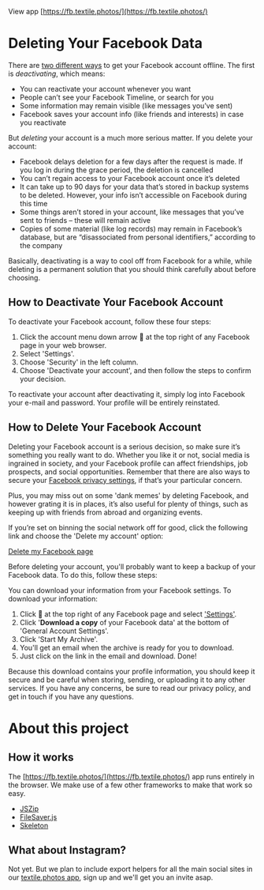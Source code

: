 View app [https://fb.textile.photos/](https://fb.textile.photos/)

# Deleting Your Facebook Data

There are [two different ways](http://www.trustedreviews.com/news/how-to-delete-facebook-account-2950145) to get your Facebook account offline. The first is *deactivating*, which means:

* You can reactivate your account whenever you want
* People can’t see your Facebook Timeline, or search for you
* Some information may remain visible (like messages you’ve sent)
* Facebook saves your account info (like friends and interests) in case you reactivate

But *deleting* your account is a much more serious matter. If you delete your account:

* Facebook delays deletion for a few days after the request is made. If you log in during the grace period, the deletion is cancelled
* You can’t regain access to your Facebook account once it’s deleted
* It can take up to 90 days for your data that’s stored in backup systems to be deleted. However, your info isn’t accessible on Facebook during this time
* Some things aren’t stored in your account, like messages that you’ve sent to friends – these will remain active
* Copies of some material (like log records) may remain in Facebook’s database, but are “disassociated from personal identifiers,” according to the company

Basically, deactivating is a way to cool off from Facebook for a while, while deleting is a permanent solution that you should think carefully about before choosing.

## How to Deactivate Your Facebook Account

To deactivate your Facebook account, follow these four steps:

1. Click the account menu down arrow 🔽 at the top right of any Facebook page in your web browser.
2. Select 'Settings'.
3. Choose 'Security' in the left column.
4. Choose 'Deactivate your account', and then follow the steps to confirm your decision.

To reactivate your account after deactivating it, simply log into Facebook your e-mail and password. Your profile will be entirely reinstated.

## How to Delete Your Facebook Account

Deleting your Facebook account is a serious decision, so make sure it’s something you really want to do. Whether you like it or not, social media is ingrained in society, and your Facebook profile can affect friendships, job prospects, and social opportunities. Remember that there are also ways to secure your [Facebook privacy settings](http://www.trustedreviews.com/opinion/facebook-privacy-settings-protecting-what-you-care-about-2939307), if that’s your particular concern.

Plus, you may miss out on some 'dank memes' by deleting Facebook, and however grating it is in places, it’s also useful for plenty of things, such as keeping up with friends from abroad and organizing events.

If you’re set on binning the social network off for good, click the following link and choose the 'Delete my account' option:

[Delete my Facebook page](https://www.facebook.com/help/delete_account)

Before deleting your account, you'll probably want to keep a backup of your Facebook data. To do this, follow these steps:

You can download your information from your Facebook settings. To download your information:

1. Click 🔽 at the top right of any Facebook page and select ['Settings'](https://www.facebook.com/settings).
2. Click '**Download a copy** of your Facebook data' at the bottom of 'General Account Settings'.
3. Click 'Start My Archive'.
4. You'll get an email when the archive is ready for you to download.
5. Just click on the link in the email and download. Done!

Because this download contains your profile information, you should keep it secure and be careful when storing, sending, or uploading it to any other services.
If you have any concerns, be sure to read our privacy policy, and get in touch if you have any questions.

# About this project

## How it works

The [https://fb.textile.photos/](https://fb.textile.photos/) app runs entirely in the browser. We make use of a few other frameworks to make that work so easy.

* [JSZip](https://stuk.github.io/jszip/)
* [FileSaver.js](https://eligrey.com/demos/FileSaver.js/)
* [Skeleton](http://getskeleton.com/)

## What about Instagram?

Not yet. But we plan to include export helpers for all the main social sites in our [textile.photos app](https://textile.photos/), sign up and we'll get you an invite asap. 
